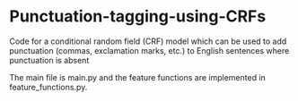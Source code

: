 Punctuation-tagging-using-CRFs
==============================

Code for a conditional random field (CRF) model which can be used to add punctuation (commas, exclamation marks, etc.) to English sentences where punctuation is absent

The main file is main.py and the feature functions are implemented in feature_functions.py.
